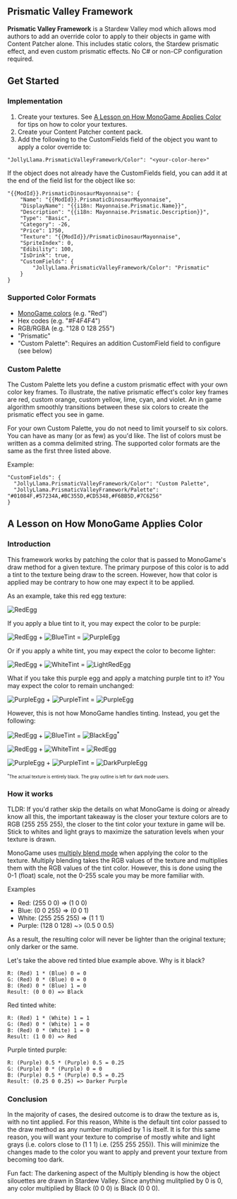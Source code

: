 ## Prismatic Valley Framework
**Prismatic Valley Framework** is a Stardew Valley mod which allows mod authors to add an override color to apply to their objects in game with Content Patcher alone. This includes static colors, the Stardew prismatic effect, and even custom prismatic effects. No C# or non-CP configuration required.

## Get Started
### Implementation
1. Create your textures. See [A Lesson on How MonoGame Applies Color](#a-lesson-on-how-monogame-applies-color) for tips on how to color your textures.
2. Create your Content Patcher content pack.
3. Add the following to the CustomFields field of the object you want to apply a color override to:
```
"JollyLlama.PrismaticValleyFramework/Color": "<your-color-here>"
```
If the object does not already have the CustomFields field, you can add it at the end of the field list for the object like so:
```
"{{ModId}}.PrismaticDinosaurMayonnaise": {
    "Name": "{{ModId}}.PrismaticDinosaurMayonnaise",
    "DisplayName": "{{i18n: Mayonnaise.Prismatic.Name}}",
    "Description": "{{i18n: Mayonnaise.Prismatic.Description}}",
    "Type": "Basic",
    "Category": -26,
    "Price": 1750,
    "Texture": "{{ModId}}/PrismaticDinosaurMayonnaise",
    "SpriteIndex": 0,
    "Edibility": 100,
    "IsDrink": true,
    "CustomFields": {
        "JollyLlama.PrismaticValleyFramework/Color": "Prismatic"
    }
}
```
### Supported Color Formats
- [MonoGame colors](https://docs.monogame.net/api/Microsoft.Xna.Framework.Color.html#properties) (e.g. "Red")
- Hex codes (e.g. "#F4F4F4")
- RGB/RGBA (e.g. "128 0 128 255")
- "Prismatic"
- "Custom Palette": Requires an addition CustomField field to configure (see below)

### Custom Palette
The Custom Palette lets you define a custom prismatic effect with your own color key frames. To illustrate, the native prismatic effect's color key frames are red, custom orange, custom yellow, lime, cyan, and violet. An in game algorithm smoothly transitions between these six colors to create the prismatic effect you see in game.

For your own Custom Palette, you do not need to limit yourself to six colors. You can have as many (or as few) as you'd like. The list of colors must be written as a comma delimited string. The supported color formats are the same as the first three listed above.

Example:
```
"CustomFields": {
  "JollyLlama.PrismaticValleyFramework/Color": "Custom Palette",
  "JollyLlama.PrismaticValleyFramework/Palette": "#01084F,#57234A,#BC355D,#CD5348,#F6BB5D,#7C6256"
}
```

## A Lesson on How MonoGame Applies Color
### Introduction
This framework works by patching the color that is passed to MonoGame's draw method for a given texture. The primary purpose of this color is to add a tint to the texture being draw to the screen. However, how that color is applied may be contrary to how one may expect it to be applied. 

As an example, take this red egg texture:

![RedEgg](https://github.com/Jolly-Alpaca/PrismaticValleyFramework/assets/140008804/c9cd2335-854b-4a0d-abe4-ed4699134cf6)

If you apply a blue tint to it, you may expect the color to be purple:

![RedEgg](https://github.com/Jolly-Alpaca/PrismaticValleyFramework/assets/140008804/c9cd2335-854b-4a0d-abe4-ed4699134cf6) + 
![BlueTint](https://github.com/Jolly-Alpaca/PrismaticValleyFramework/assets/140008804/b67e1a4e-810d-4332-92ac-09f9379744fe) =
![PurpleEgg](https://github.com/Jolly-Alpaca/PrismaticValleyFramework/assets/140008804/a03e3f74-3021-4d81-b326-bd884504e930)

Or if you apply a white tint, you may expect the color to become lighter:

![RedEgg](https://github.com/Jolly-Alpaca/PrismaticValleyFramework/assets/140008804/c9cd2335-854b-4a0d-abe4-ed4699134cf6) + 
![WhiteTint](https://github.com/Jolly-Alpaca/PrismaticValleyFramework/assets/140008804/8dd40bff-d57c-4635-b2e5-eb45efb4ba34) =
![LightRedEgg](https://github.com/Jolly-Alpaca/PrismaticValleyFramework/assets/140008804/ffbf678e-8e42-472f-8838-155fe36fa994)

What if you take this purple egg and apply a matching purple tint to it? You may expect the color to remain unchanged:

![PurpleEgg](https://github.com/Jolly-Alpaca/PrismaticValleyFramework/assets/140008804/85473352-0905-45d8-a779-30b665515dc8) +
![PurpleTint](https://github.com/Jolly-Alpaca/PrismaticValleyFramework/assets/140008804/f399dec9-0fcf-4d2b-97e1-a24b625c0ca1) =
![PurpleEgg](https://github.com/Jolly-Alpaca/PrismaticValleyFramework/assets/140008804/85473352-0905-45d8-a779-30b665515dc8)

However, this is not how MonoGame handles tinting. Instead, you get the following:

![RedEgg](https://github.com/Jolly-Alpaca/PrismaticValleyFramework/assets/140008804/c9cd2335-854b-4a0d-abe4-ed4699134cf6) + 
![BlueTint](https://github.com/Jolly-Alpaca/PrismaticValleyFramework/assets/140008804/b67e1a4e-810d-4332-92ac-09f9379744fe) =
![BlackEgg](https://github.com/Jolly-Alpaca/PrismaticValleyFramework/assets/140008804/07f7fbcd-beb8-4ae9-8f34-175356be7723)<sup>*</sup>

![RedEgg](https://github.com/Jolly-Alpaca/PrismaticValleyFramework/assets/140008804/c9cd2335-854b-4a0d-abe4-ed4699134cf6) + 
![WhiteTint](https://github.com/Jolly-Alpaca/PrismaticValleyFramework/assets/140008804/8dd40bff-d57c-4635-b2e5-eb45efb4ba34) =
![RedEgg](https://github.com/Jolly-Alpaca/PrismaticValleyFramework/assets/140008804/c9cd2335-854b-4a0d-abe4-ed4699134cf6)

![PurpleEgg](https://github.com/Jolly-Alpaca/PrismaticValleyFramework/assets/140008804/85473352-0905-45d8-a779-30b665515dc8) +
![PurpleTint](https://github.com/Jolly-Alpaca/PrismaticValleyFramework/assets/140008804/f399dec9-0fcf-4d2b-97e1-a24b625c0ca1) =
![DarkPurpleEgg](https://github.com/Jolly-Alpaca/PrismaticValleyFramework/assets/140008804/501a0dfa-130d-4c87-a381-990303268e7c)


<sub><sup><sup>*</sup>The actual texture is entirely black. The gray outline is left for dark mode users.</sup></sub>

### How it works
TLDR: If you'd rather skip the details on what MonoGame is doing or already know all this, the important takeaway is the closer your texture colors are to RGB (255 255 255), the closer to the tint color your texture in game will be. Stick to whites and light grays to maximize the saturation levels when your texture is drawn. 

MonoGame uses [multiply blend mode](https://en.wikipedia.org/wiki/Blend_modes#Multiply) when applying the color to the texture. Multiply blending takes the RGB values of the texture and multiplies them with the RGB values of the tint color. However, this is done using the 0-1 (float) scale, not the 0-255 scale you may be more familiar with.

Examples
- Red: (255 0 0) => (1 0 0)
- Blue: (0 0 255) => (0 0 1)
- White: (255 255 255) => (1 1 1)
- Purple: (128 0 128) ~> (0.5 0 0.5)

As a result, the resulting color will never be lighter than the original texture; only darker or the same. 

Let's take the above red tinted blue example above. Why is it black?
```
R: (Red) 1 * (Blue) 0 = 0
G: (Red) 0 * (Blue) 0 = 0
B: (Red) 0 * (Blue) 1 = 0
Result: (0 0 0) => Black
```

Red tinted white:
```
R: (Red) 1 * (White) 1 = 1
G: (Red) 0 * (White) 1 = 0
B: (Red) 0 * (White) 1 = 0
Result: (1 0 0) => Red
```

Purple tinted purple:
```
R: (Purple) 0.5 * (Purple) 0.5 = 0.25
G: (Purple) 0 * (Purple) 0 = 0
B: (Purple) 0.5 * (Purple) 0.5 = 0.25
Result: (0.25 0 0.25) => Darker Purple
```

### Conclusion
In the majority of cases, the desired outcome is to draw the texture as is, with no tint applied. For this reason, White is the default tint color passed to the draw method as any number multiplied by 1 is itself. It is for this same reason, you will want your texture to comprise of mostly white and light grays (i.e. colors close to (1 1 1) i.e. (255 255 255)). This will minimize the changes made to the color you want to apply and prevent your texture from becoming too dark.

Fun fact: The darkening aspect of the Multiply blending is how the object silouettes are drawn in Stardew Valley. Since anything mulitplied by 0 is 0, any color multiplied by Black (0 0 0) is Black (0 0 0).

